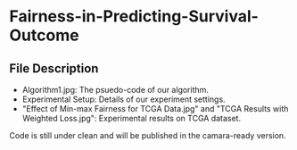 # Fairness-in-Predicting-Survival-Outcome

## File Description
- Algorithm1.jpg: The psuedo-code of our algorithm.
- Experimental Setup: Details of our experiment settings. 
- "Effect of Min-max Fairness for TCGA Data.jpg" and "TCGA Results with Weighted Loss.jpg": Experimental results on TCGA dataset.

Code is still under clean and will be published in the camara-ready version. 
